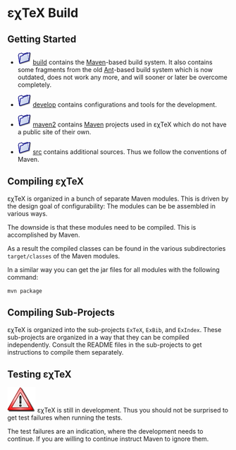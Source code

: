 εχTeX Build
=================

Getting Started
-------------------------------

* ![](src/images/folder-blue.png) [build](build/)
contains the [Maven](http://maven.apache.org)-based build system. It
also contains some fragments from the old
[Ant](http://ant.apache.org)-based build system which is now outdated,
does not work any more, and will sooner or later be overcome completely.

* ![](src/images/folder-blue.png) [develop](develop/)
contains configurations and tools for the development.

* ![](src/images/folder-blue.png) [maven2](maven2/)
contains [Maven](http://maven.apache.org) projects used in
εχTeX which do not have a public site of their own.

* ![](src/images/folder-blue.png) [src](src/) contains additional
sources. Thus we follow the conventions of Maven.

Compiling εχTeX
-------------------------------------------

εχTeX is organized in a bunch of separate Maven modules.
This is driven by the design goal of configurability: The modules can be
be assembled in various ways.

The downside is that these modules need to be compiled. This is
accomplished by Maven.

As a result the compiled classes can be found in the various
subdirectories `target/classes` of the Maven modules.

In a similar way you can get the jar files for all modules with the
following command:

    mvn package

Compiling Sub-Projects
-------------------------------------------

εχTeX is organized into the sub-projects `ExTeX`, `ExBib`,
and `ExIndex`. These sub-projects are organized in a way that they can
be compiled independently. Consult the README files in the sub-projects
to get instructions to compile them separately.

Testing εχTeX
-------------------------------------------

![Warning:](src/images/warn.png) εχTeX is still in
development. Thus you should not be surprised to get test failures when
running the tests.

The test failures are an indication, where the development needs to
continue. If you are willing to continue instruct Maven to ignore them.

